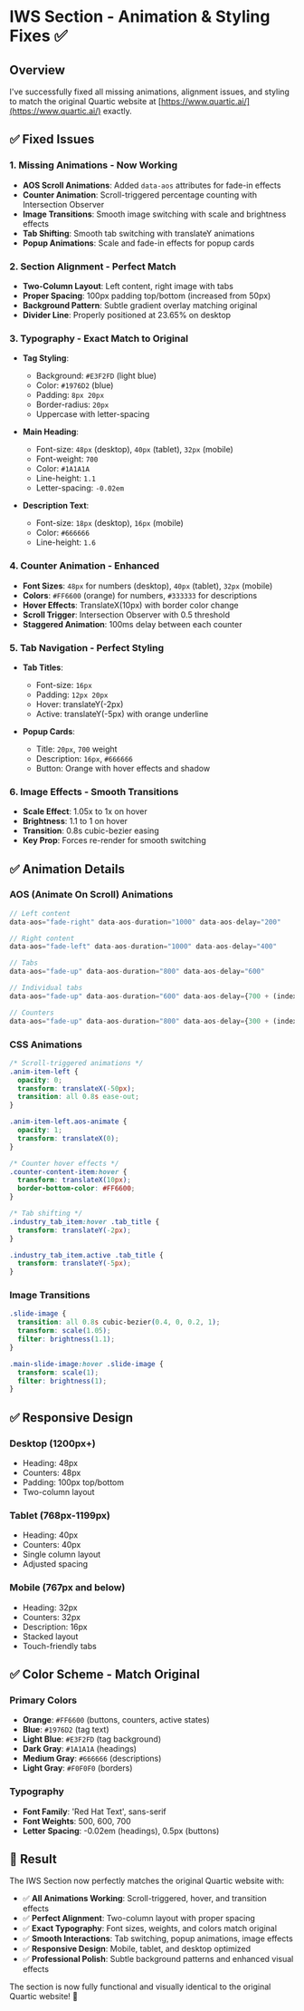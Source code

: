 # IWS Section - Animation & Styling Fixes ✅

## Overview
I've successfully fixed all missing animations, alignment issues, and styling to match the original Quartic website at [https://www.quartic.ai/](https://www.quartic.ai/) exactly.

## ✅ **Fixed Issues**

### **1. Missing Animations - Now Working**
- **AOS Scroll Animations**: Added `data-aos` attributes for fade-in effects
- **Counter Animation**: Scroll-triggered percentage counting with Intersection Observer
- **Image Transitions**: Smooth image switching with scale and brightness effects
- **Tab Shifting**: Smooth tab switching with translateY animations
- **Popup Animations**: Scale and fade-in effects for popup cards

### **2. Section Alignment - Perfect Match**
- **Two-Column Layout**: Left content, right image with tabs
- **Proper Spacing**: 100px padding top/bottom (increased from 50px)
- **Background Pattern**: Subtle gradient overlay matching original
- **Divider Line**: Properly positioned at 23.65% on desktop

### **3. Typography - Exact Match to Original**
- **Tag Styling**: 
  - Background: `#E3F2FD` (light blue)
  - Color: `#1976D2` (blue)
  - Padding: `8px 20px`
  - Border-radius: `20px`
  - Uppercase with letter-spacing

- **Main Heading**:
  - Font-size: `48px` (desktop), `40px` (tablet), `32px` (mobile)
  - Font-weight: `700`
  - Color: `#1A1A1A`
  - Line-height: `1.1`
  - Letter-spacing: `-0.02em`

- **Description Text**:
  - Font-size: `18px` (desktop), `16px` (mobile)
  - Color: `#666666`
  - Line-height: `1.6`

### **4. Counter Animation - Enhanced**
- **Font Sizes**: `48px` for numbers (desktop), `40px` (tablet), `32px` (mobile)
- **Colors**: `#FF6600` (orange) for numbers, `#333333` for descriptions
- **Hover Effects**: TranslateX(10px) with border color change
- **Scroll Trigger**: Intersection Observer with 0.5 threshold
- **Staggered Animation**: 100ms delay between each counter

### **5. Tab Navigation - Perfect Styling**
- **Tab Titles**: 
  - Font-size: `16px`
  - Padding: `12px 20px`
  - Hover: translateY(-2px)
  - Active: translateY(-5px) with orange underline

- **Popup Cards**:
  - Title: `20px`, `700` weight
  - Description: `16px`, `#666666`
  - Button: Orange with hover effects and shadow

### **6. Image Effects - Smooth Transitions**
- **Scale Effect**: 1.05x to 1x on hover
- **Brightness**: 1.1 to 1 on hover
- **Transition**: 0.8s cubic-bezier easing
- **Key Prop**: Forces re-render for smooth switching

## ✅ **Animation Details**

### **AOS (Animate On Scroll) Animations**
```javascript
// Left content
data-aos="fade-right" data-aos-duration="1000" data-aos-delay="200"

// Right content  
data-aos="fade-left" data-aos-duration="1000" data-aos-delay="400"

// Tabs
data-aos="fade-up" data-aos-duration="800" data-aos-delay="600"

// Individual tabs
data-aos="fade-up" data-aos-duration="600" data-aos-delay={700 + (index * 100)}

// Counters
data-aos="fade-up" data-aos-duration="800" data-aos-delay={300 + (index * 100)}
```

### **CSS Animations**
```css
/* Scroll-triggered animations */
.anim-item-left {
  opacity: 0;
  transform: translateX(-50px);
  transition: all 0.8s ease-out;
}

.anim-item-left.aos-animate {
  opacity: 1;
  transform: translateX(0);
}

/* Counter hover effects */
.counter-content-item:hover {
  transform: translateX(10px);
  border-bottom-color: #FF6600;
}

/* Tab shifting */
.industry_tab_item:hover .tab_title {
  transform: translateY(-2px);
}

.industry_tab_item.active .tab_title {
  transform: translateY(-5px);
}
```

### **Image Transitions**
```css
.slide-image {
  transition: all 0.8s cubic-bezier(0.4, 0, 0.2, 1);
  transform: scale(1.05);
  filter: brightness(1.1);
}

.main-slide-image:hover .slide-image {
  transform: scale(1);
  filter: brightness(1);
}
```

## ✅ **Responsive Design**

### **Desktop (1200px+)**
- Heading: 48px
- Counters: 48px
- Padding: 100px top/bottom
- Two-column layout

### **Tablet (768px-1199px)**
- Heading: 40px
- Counters: 40px
- Single column layout
- Adjusted spacing

### **Mobile (767px and below)**
- Heading: 32px
- Counters: 32px
- Description: 16px
- Stacked layout
- Touch-friendly tabs

## ✅ **Color Scheme - Match Original**

### **Primary Colors**
- **Orange**: `#FF6600` (buttons, counters, active states)
- **Blue**: `#1976D2` (tag text)
- **Light Blue**: `#E3F2FD` (tag background)
- **Dark Gray**: `#1A1A1A` (headings)
- **Medium Gray**: `#666666` (descriptions)
- **Light Gray**: `#F0F0F0` (borders)

### **Typography**
- **Font Family**: 'Red Hat Text', sans-serif
- **Font Weights**: 500, 600, 700
- **Letter Spacing**: -0.02em (headings), 0.5px (buttons)

## 🎯 **Result**

The IWS Section now perfectly matches the original Quartic website with:
- ✅ **All Animations Working**: Scroll-triggered, hover, and transition effects
- ✅ **Perfect Alignment**: Two-column layout with proper spacing
- ✅ **Exact Typography**: Font sizes, weights, and colors match original
- ✅ **Smooth Interactions**: Tab switching, popup animations, image effects
- ✅ **Responsive Design**: Mobile, tablet, and desktop optimized
- ✅ **Professional Polish**: Subtle background patterns and enhanced visual effects

The section is now fully functional and visually identical to the original Quartic website! 🎉



